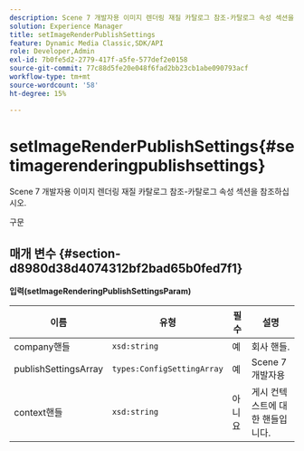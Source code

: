 ```yaml
---
description: Scene 7 개발자용 이미지 렌더링 재질 카탈로그 참조-카탈로그 속성 섹션을 참조하십시오.
solution: Experience Manager
title: setImageRenderPublishSettings
feature: Dynamic Media Classic,SDK/API
role: Developer,Admin
exl-id: 7b0fe5d2-2779-417f-a5fe-577def2e0158
source-git-commit: 77c88d5fe20e048f6fad2bb23cb1abe090793acf
workflow-type: tm+mt
source-wordcount: '58'
ht-degree: 15%

---
```


# setImageRenderPublishSettings{#setimagerenderingpublishsettings}

Scene 7 개발자용 이미지 렌더링 재질 카탈로그 참조-카탈로그 속성 섹션을 참조하십시오.

구문

## 매개 변수 {#section-d8980d38d4074312bf2bad65b0fed7f1}

**입력(setImageRenderingPublishSettingsParam)**

| 이름 | 유형 | 필수 | 설명 |
|---|---|---|---|
| company핸들 | `xsd:string` | 예 | 회사 핸들. |
| publishSettingsArray | `types:ConfigSettingArray` | 예 | Scene 7 개발자용 |
| context핸들 | `xsd:string` | 아니요 | 게시 컨텍스트에 대한 핸들입니다. |
